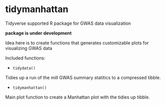 # tidymanhattan
Tidyverse supported R package for GWAS data visualization

**package is under development**

Idea here is to create functions that generates customizable plots for visualizing GWAS data

Included functions:

- ``tidydata()``

Tidies up a run of the mill GWAS summary statitics to a compressed tibble.

- ``tidymanhattan()``

Main plot function to create a Manhattan plot with the tidies up tibble.
